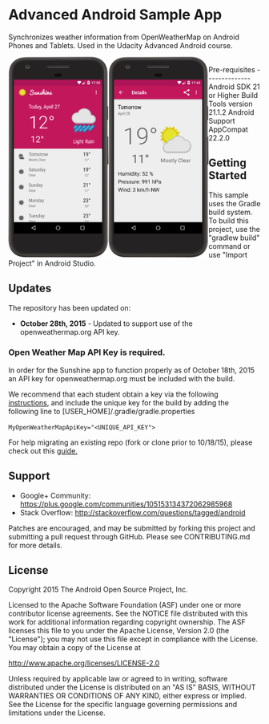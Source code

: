 Advanced Android Sample App
===================================

Synchronizes weather information from OpenWeatherMap on Android Phones and Tablets. Used in the Udacity Advanced Android course.

<img src="device-2017-04-27-174344.png" width="200" height="400" align="left"/>
<img src="device-2017-04-27-174537.png" width="200" height="400" align="left"/>
<br>
Pre-requisites
--------------
Android SDK 21 or Higher
Build Tools version 21.1.2
Android Support AppCompat 22.2.0

Getting Started
---------------
This sample uses the Gradle build system.  To build this project, use the
"gradlew build" command or use "Import Project" in Android Studio.

Updates
---------------
The repository has been updated on:

* **October 28th, 2015** - Updated to support use of the openweathermap.org API key.

### Open Weather Map API Key is required.

In order for the Sunshine app to function properly as of October 18th, 2015 an API key for openweathermap.org must be included with the build.

We recommend that each student obtain a key via the following [instructions](http://openweathermap.org/appid#use), and include the unique key for the build by adding the following line to [USER_HOME]/.gradle/gradle.properties

`MyOpenWeatherMapApiKey="<UNIQUE_API_KEY">`

For help migrating an existing repo (fork or clone prior to 10/18/15), please check out this [guide.](https://docs.google.com/document/d/1e8LXahedBlCW1_dp_FyvQ3ugUAwUBJDuJCoKf3tgNVs/pub?embedded=true) 

Support
-------

- Google+ Community: https://plus.google.com/communities/105153134372062985968
- Stack Overflow: http://stackoverflow.com/questions/tagged/android

Patches are encouraged, and may be submitted by forking this project and
submitting a pull request through GitHub. Please see CONTRIBUTING.md for more details.

License
-------
Copyright 2015 The Android Open Source Project, Inc.

Licensed to the Apache Software Foundation (ASF) under one or more contributor
license agreements.  See the NOTICE file distributed with this work for
additional information regarding copyright ownership.  The ASF licenses this
file to you under the Apache License, Version 2.0 (the "License"); you may not
use this file except in compliance with the License.  You may obtain a copy of
the License at

http://www.apache.org/licenses/LICENSE-2.0

Unless required by applicable law or agreed to in writing, software
distributed under the License is distributed on an "AS IS" BASIS, WITHOUT
WARRANTIES OR CONDITIONS OF ANY KIND, either express or implied.  See the
License for the specific language governing permissions and limitations under
the License.

